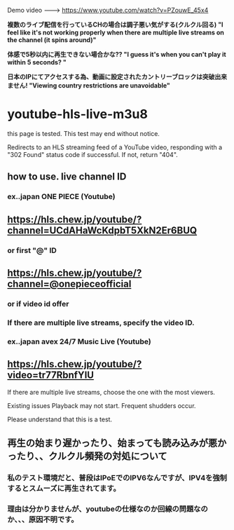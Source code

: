 Demo video ---> https://www.youtube.com/watch?v=PZouwE_45x4

**複数のライブ配信を行っているCHの場合は調子悪い気がする(クルクル回る) "I feel like it's not working properly when there are multiple live streams on the channel (it spins around)"**

**体感で5秒以内に再生できない場合かな?? "I guess it's when you can't play it within 5 seconds? "**

**日本のIPにてアクセスする為、動画に設定されたカントリーブロックは突破出来ません! "Viewing country restrictions are unavoidable"**

# youtube-hls-live-m3u8

this page is tested.
This test may end without notice.

Redirects to an HLS streaming feed of a YouTube video,
responding with a "302 Found" status code if successful.
If not, return "404".

## how to use. live channel ID
### ex..japan ONE PIECE (Youtube)
## https://hls.chew.jp/youtube/?channel=UCdAHaWcKdpbT5XkN2Er6BUQ

### or first "@" ID

## https://hls.chew.jp/youtube/?channel=@onepieceofficial

### or  if video id offer
### If there are multiple live streams, specify the video ID.
### ex..japan avex 24/7 Music Live (Youtube)
## https://hls.chew.jp/youtube/?video=tr77RbnfYIU


If there are multiple live streams, choose the one with the most viewers.

Existing issues
Playback may not start.
Frequent shudders occur.

Please understand that this is a test.

## 再生の始まり遅かったり、始まっても読み込みが悪かったり、、クルクル頻発の対処について
### 私のテスト環境だと、普段はIPoEでのIPV6なんですが、IPV4を強制するとスムーズに再生されてます。
### 理由は分かりませんが、youtubeの仕様なのか回線の問題なのか、、、原因不明です。
